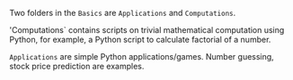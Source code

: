 Two folders in the `Basics` are `Applications` and `Computations`.

'Computations` contains scripts on trivial mathematical computation using Python, for example, a Python script to calculate factorial of a number.

`Applications` are simple Python applications/games. Number guessing, stock price prediction are examples.
